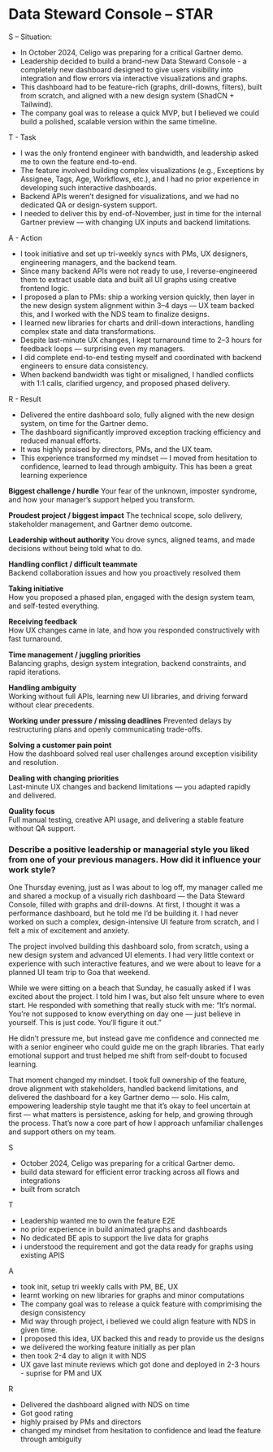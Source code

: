 # Data Steward Console – STAR

S – Situation:
- In October 2024, Celigo was preparing for a critical Gartner demo.
- Leadership decided to build a brand-new Data Steward Console - a completely new dashboard designed to give users visibility into integration and flow errors via interactive visualizations and graphs.
- This dashboard had to be feature-rich (graphs, drill-downs, filters), built from scratch, and aligned with a new design system (ShadCN + Tailwind).
- The company goal was to release a quick MVP, but I believed we could build a polished, scalable version within the same timeline.

T - Task
- I was the only frontend engineer with bandwidth, and leadership asked me to own the feature end-to-end.
- The feature involved building complex visualizations (e.g., Exceptions by Assignee, Tags, Age, Workflows, etc.), and I had no prior experience in developing such interactive dashboards.
- Backend APIs weren’t designed for visualizations, and we had no dedicated QA or design-system support.
- I needed to deliver this by end-of-November, just in time for the internal Gartner preview — with changing UX inputs and backend limitations.

A - Action
- I took initiative and set up tri-weekly syncs with PMs, UX designers, engineering managers, and the backend team.
- Since many backend APIs were not ready to use, I reverse-engineered them to extract usable data and built all UI graphs using creative frontend logic.
- I proposed a plan to PMs: ship a working version quickly, then layer in the new design system alignment within 3–4 days — UX team backed this, and I worked with the NDS team to finalize designs.
- I learned new libraries for charts and drill-down interactions, handling complex state and data transformations.
- Despite last-minute UX changes, I kept turnaround time to 2–3 hours for feedback loops — surprising even my managers.
- I did complete end-to-end testing myself and coordinated with backend engineers to ensure data consistency.
- When backend bandwidth was tight or misaligned, I handled conflicts with 1:1 calls, clarified urgency, and proposed phased delivery.

R - Result
- Delivered the entire dashboard solo, fully aligned with the new design system, on time for the Gartner demo.
- The dashboard significantly improved exception tracking efficiency and reduced manual efforts.
- It was highly praised by directors, PMs, and the UX team.
- This experience transformed my mindset — I moved from hesitation to confidence, learned to lead through ambiguity. This has been a great learning experience

**Biggest challenge / hurdle**
Your fear of the unknown, imposter syndrome, and how your manager’s support helped you transform.

**Proudest project / biggest impact**
The technical scope, solo delivery, stakeholder management, and Gartner demo outcome.

**Leadership without authority**
You drove syncs, aligned teams, and made decisions without being told what to do.

**Handling conflict / difficult teammate**     
Backend collaboration issues and how you proactively resolved them

**Taking initiative**                          
How you proposed a phased plan, engaged with the design system team, and self-tested everything.  

**Receiving feedback**                         
How UX changes came in late, and how you responded constructively with fast turnaround.           

**Time management / juggling priorities**      
Balancing graphs, design system integration, backend constraints, and rapid iterations.           

**Handling ambiguity**                         
Working without full APIs, learning new UI libraries, and driving forward without clear precedents. 

**Working under pressure / missing deadlines** 
Prevented delays by restructuring plans and openly communicating trade-offs.                      

**Solving a customer pain point**              
How the dashboard solved real user challenges around exception visibility and resolution.         

**Dealing with changing priorities**           
Last-minute UX changes and backend limitations — you adapted rapidly and delivered.               

**Quality focus**                              
Full manual testing, creative API usage, and delivering a stable feature without QA support.      


### Describe a positive leadership or managerial style you liked from one of your previous managers. How did it influence your work style?
One Thursday evening, just as I was about to log off, my manager called me and shared a mockup of a visually rich dashboard — the Data Steward Console, filled with graphs and drill-downs. At first, I thought it was a performance dashboard, but he told me I’d be building it. I had never worked on such a complex, design-intensive UI feature from scratch, and I felt a mix of excitement and anxiety.

The project involved building this dashboard solo, from scratch, using a new design system and advanced UI elements. I had very little context or experience with such interactive features, and we were about to leave for a planned UI team trip to Goa that weekend.

While we were sitting on a beach that Sunday, he casually asked if I was excited about the project. I told him I was, but also felt unsure where to even start. He responded with something that really stuck with me: “It’s normal. You’re not supposed to know everything on day one — just believe in yourself. This is just code. You’ll figure it out.”

He didn’t pressure me, but instead gave me confidence and connected me with a senior engineer who could guide me on the graph libraries. That early emotional support and trust helped me shift from self-doubt to focused learning.

That moment changed my mindset. I took full ownership of the feature, drove alignment with stakeholders, handled backend limitations, and delivered the dashboard for a key Gartner demo — solo. His calm, empowering leadership style taught me that it’s okay to feel uncertain at first — what matters is persistence, asking for help, and growing through the process. That’s now a core part of how I approach unfamiliar challenges and support others on my team.



S
- October 2024, Celigo was preparing for a critical Gartner demo.
- build data steward for efficient error tracking across all flows and integrations
- built from scratch

T
- Leadership wanted me to own the feature E2E
- no prior experience in build animated graphs and dashboards
- No dedicated BE apis to support the live data for graphs
- i understood the requirement and got the data ready for graphs using existing APIS

A
- took init, setup tri weekly calls with PM, BE, UX
- learnt working on new libraries for graphs and minor computations
- The company goal was to release a quick feature with comprimising the design consistency
- Mid way through project, i believed we could align feature with NDS in given time.
- I proposed this idea, UX backed this and ready to provide us the designs
- we delivered the working feature initially as per plan
- then took 2-4 day to align it with NDS
- UX gave last minute reviews which got done and deployed in 2-3 hours - suprise for PM and UX

R
- Delivered the dashboard aligned with NDS on time
- Got good rating
- highly praised by PMs and directors
- changed my mindset from hesitation to confidence and lead the feature through ambiguity


